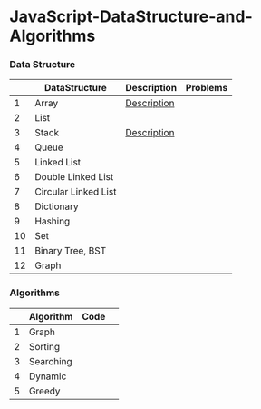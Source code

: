# JavaScript-DataStructure-and-Algorithms

### Data Structure
|   | DataStructure  |  Description  | Problems  |
|---|---|---|---|
| 1  | Array  | [Description](https://github.com/DeveloperCookie/JavaScript-DataStructure-and-Algorithms/tree/main/Array)  |   |
| 2  | List  |   |   |
| 3  | Stack  | [Description](https://github.com/DeveloperCookie/JavaScript-DataStructure-and-Algorithms/blob/main/Stack/README.md)  |   |
| 4  | Queue  |   |   |
| 5  | Linked List  |   |   |
| 6  | Double Linked List  |   |   |
| 7  | Circular Linked List  |   |   |
| 8  | Dictionary  |   |   |
| 9 | Hashing  |   |   |
| 10  | Set  |   |   |
| 11  | Binary Tree, BST  |   |   |
| 12  | Graph  |   |   |

### Algorithms
|   | Algorithm  |  Code  |   |
|---|---|---|---|
| 1  | Graph  |   |   |
| 2  | Sorting  |   |   |
| 3  | Searching  |   |   |
| 4  | Dynamic  |   |   |
| 5  | Greedy  |   |   |
